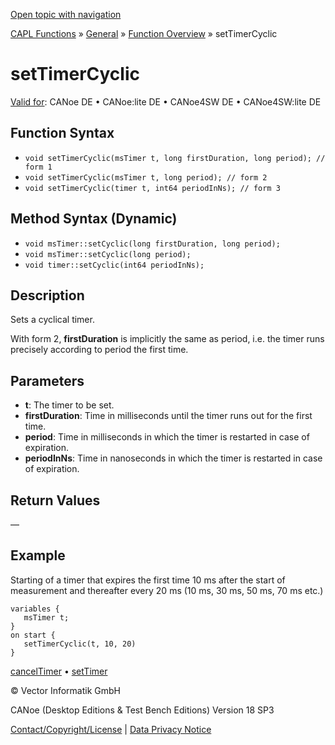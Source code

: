[Open topic with navigation](../../../../../CANoeDEFamily.htm#Topics/CAPLFunctions/Other/Functions/CAPLfunctionSetTimerCyclic.md)

[CAPL Functions](../../CAPLfunctions.md) » [General](../CAPLGeneralStartPage.md) » [Function Overview](../CAPLfunctionsGeneralOverview.md) » setTimerCyclic

# setTimerCyclic

[Valid for](../../../Shared/FeatureAvailability.md): CANoe DE • CANoe:lite DE • CANoe4SW DE • CANoe4SW:lite DE

## Function Syntax

- `void setTimerCyclic(msTimer t, long firstDuration, long period); // form 1`
- `void setTimerCyclic(msTimer t, long period); // form 2`
- `void setTimerCyclic(timer t, int64 periodInNs); // form 3`

## Method Syntax (Dynamic)

- `void msTimer::setCyclic(long firstDuration, long period);`
- `void msTimer::setCyclic(long period);`
- `void timer::setCyclic(int64 periodInNs);`

## Description

Sets a cyclical timer.

With form 2, **firstDuration** is implicitly the same as period, i.e. the timer runs precisely according to period the first time.

## Parameters

- **t**: The timer to be set.
- **firstDuration**: Time in milliseconds until the timer runs out for the first time.
- **period**: Time in milliseconds in which the timer is restarted in case of expiration.
- **periodInNs**: Time in nanoseconds in which the timer is restarted in case of expiration.

## Return Values

—

## Example

Starting of a timer that expires the first time 10 ms after the start of measurement and thereafter every 20 ms (10 ms, 30 ms, 50 ms, 70 ms etc.)

```plaintext
variables {
   msTimer t;
}
on start {
   setTimerCyclic(t, 10, 20)
}
```

[cancelTimer](CAPLfunctionCancelTimer.md) • [setTimer](CAPLfunctionSetTimer.md)

© Vector Informatik GmbH

CANoe (Desktop Editions & Test Bench Editions) Version 18 SP3

[Contact/Copyright/License](../../../Shared/ContactCopyrightLicense.md) | [Data Privacy Notice](https://www.vector.com/int/en/company/get-info/privacy-policy/)
